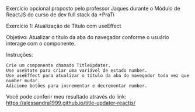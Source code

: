 Exercício opcional proposto pelo professor Jaques durante o Módulo de ReactJS do curso de dev full stack da +PraTi

Exercício 1: Atualização de Título com useEffect

Objetivo: Atualizar o título da aba do navegador conforme o usuário interage com o componente.

Instruções:

    Crie um componente chamado TitleUpdater.
    Use useState para criar uma variável de estado number.
    Use useEffect para atualizar o título da aba do navegador toda vez que number mudar.
    Adicione botões para incrementar e decrementar number.
    
  Você pode conferir meu resultado através do link: https://alessandra1999.github.io/title-updater-reactjs/
